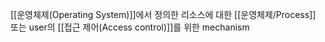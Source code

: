 
[[운영체제(Operating System)]]에서 정의한 리소스에 대한 [[운영체제/Process]] 또는 user의 [[접근 제어(Access control)]]를 위한 mechanism
